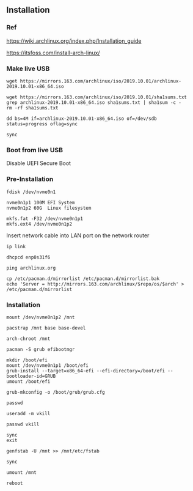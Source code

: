 ## Installation

### Ref

https://wiki.archlinux.org/index.php/Installation_guide

https://itsfoss.com/install-arch-linux/

### Make live USB

```
wget https://mirrors.163.com/archlinux/iso/2019.10.01/archlinux-2019.10.01-x86_64.iso

wget https://mirrors.163.com/archlinux/iso/2019.10.01/sha1sums.txt
grep archlinux-2019.10.01-x86_64.iso sha1sums.txt | sha1sum -c -
rm -rf sha1sums.txt
```

```
dd bs=4M if=archlinux-2019.10.01-x86_64.iso of=/dev/sdb status=progress oflag=sync

sync
```

### Boot from live USB

Disable UEFI Secure Boot

### Pre-Installation

```
fdisk /dev/nvme0n1

nvme0n1p1 100M EFI System
nvme0n1p2 60G  Linux filesystem
```

```
mkfs.fat -F32 /dev/nvme0n1p1
mkfs.ext4 /dev/nvme0n1p2
```

Insert network cable into LAN port on the network router

```
ip link

dhcpcd enp0s31f6

ping archlinux.org
```

```
cp /etc/pacman.d/mirrorlist /etc/pacman.d/mirrorlist.bak
echo 'Server = http://mirrors.163.com/archlinux/$repo/os/$arch' > /etc/pacman.d/mirrorlist
```

### Installation

```
mount /dev/nvme0n1p2 /mnt
```

```
pacstrap /mnt base base-devel
```

```
arch-chroot /mnt

pacman -S grub efibootmgr

mkdir /boot/efi
mount /dev/nvme0n1p1 /boot/efi
grub-install --target=x86_64-efi --efi-directory=/boot/efi --bootloader-id=GRUB
umount /boot/efi

grub-mkconfig -o /boot/grub/grub.cfg

passwd

useradd -m vkill

passwd vkill

sync
exit
```

```
genfstab -U /mnt >> /mnt/etc/fstab
```

```
sync

umount /mnt

reboot
```
